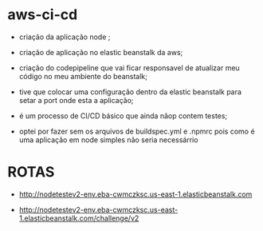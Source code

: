 # aws-ci-cd

- criação da aplicação node ;
- criação de aplicação no elastic beanstalk da aws;
- criação do codepipeline que vai ficar responsavel de atualizar meu código no meu ambiente do beanstalk;

- tive que colocar uma configuração dentro da elastic beanstalk para setar a port onde esta a aplicação;
- é um processo de CI/CD básico que ainda nãop contem testes;
- optei por fazer sem os arquivos de buildspec.yml e .npmrc pois como é uma aplicação em node simples não seria necessárrio

# ROTAS

<!-- GET RAIZ  -->
 - http://nodetestev2-env.eba-cwmczksc.us-east-1.elasticbeanstalk.com
 <!-- GET - CHALLENGE - VERSION  -->
 - http://nodetestev2-env.eba-cwmczksc.us-east-1.elasticbeanstalk.com/challenge/v2